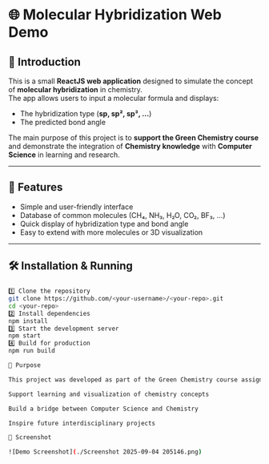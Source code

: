 # 🌐 Molecular Hybridization Web Demo

## 📖 Introduction  
This is a small **ReactJS web application** designed to simulate the concept of **molecular hybridization** in chemistry.  
The app allows users to input a molecular formula and displays:  
- The hybridization type (**sp, sp², sp³, …**)  
- The predicted bond angle  

The main purpose of this project is to **support the Green Chemistry course** and demonstrate the integration of **Chemistry knowledge** with **Computer Science** in learning and research.  

---

## 🚀 Features  
- Simple and user-friendly interface  
- Database of common molecules (CH₄, NH₃, H₂O, CO₂, BF₃, …)  
- Quick display of hybridization type and bond angle  
- Easy to extend with more molecules or 3D visualization  

---

## 🛠️ Installation & Running  

### 
```bash
1️⃣ Clone the repository  
git clone https://github.com/<your-username>/<your-repo>.git
cd <your-repo>
2️⃣ Install dependencies
npm install
3️⃣ Start the development server
npm start
4️⃣ Build for production
npm run build

🌱 Purpose

This project was developed as part of the Green Chemistry course assignment, with the following goals:

Support learning and visualization of chemistry concepts

Build a bridge between Computer Science and Chemistry

Inspire future interdisciplinary projects

📸 Screenshot

![Demo Screenshot](./Screenshot 2025-09-04 205146.png)

